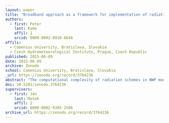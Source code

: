 ```yaml
---
layout: paper
title: "Broadband approach as a framework for implementation of radiative transfer scheme with selective intermittency: Cost versus accuracy study  simulations"
authors:
  - first: Peter
    last: Kuma
    affil: 1
    orcid: 0000-0002-0910-8646
affils:
  - Comenius University, Bratislava, Slovakia
  - Czech Hydrometeorological Institute, Prague, Czech Republic
published: 2015-06-09
date: 2015-06-09
archive: Zenodo
school: Comenius University, Bratislava, Slovakia
_url: https://zenodo.org/record/3764236
abstract: "The computational complexity of radiation schemes in NWP models precludes full radiative transfer calculations in every time step and every grid point of the model. Traditionally, models resort to calling a radiation scheme on a reduced temporal or spatial resolution, optionally scaling the resulting fluxes for the change in temperature profile and the solar zenith angle. As a result, the variability of cloud cover is neglected, leading to a considerable error. In the shortwave spectrum, relatively slowly changing gaseous optical properties are one of the most expensive parts to calculate. We propose a modification to the shortwave part of the ACRANEB2 broadband radiation scheme to interpolate gaseous optical thickness of layers with respect to the solar zenith angle within a chosen intermittency period, while still accounting for evolving cloudiness by recalculating its optical properties and the resulting fluxes via the adding method in every model time step. In this work we use a single column model to study the dependence of shortwave gaseous optical thickness on the solar zenith angle, we show that this dependence can be approximated with good accuracy, implement this approximation in the ACRANEB2 radiation scheme and assess the impact on accuracy of heating rates and model run time in 24-h simulations of the limited-area NWP model ALADIN. We show that the modification results in time saving of up to 4 % of total model run time and incurs error on shortwave heating rates up to ±0.4 K/day at noon (90 % confidence interval) and 0.06 K/day (MAE) over the whole domain and time period, and that both performance and accuracy scale with the length of the intermittency period. This relationship is summarised in a cost vs. accuracy comparison, giving potential users a guide on choosing the optimal intermittency period in their circumstances. The proposed modification became part of the ACRANEB2 radiation scheme implemented in package ALARO-1 version A, and since January 2015 it is operational in the model ALADIN/CHMI."
doi: 10.5281/zenodo.3764236
supervisors:
  - first: Ján
    last: Mašek
    affil: 2
    orcid: 0000-0002-9385-2506
archive_url: https://zenodo.org/record/3764236
---
```

